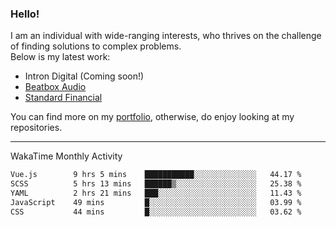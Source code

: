 ### Hello!

I am an individual with wide-ranging interests, who thrives on the challenge of finding solutions to complex problems. <br/> Below is my latest work:
- Intron Digital (Coming soon!)
- [Beatbox Audio](https://bumbleboss.xyz/w/beatbox-audio)
- [Standard Financial](https://bumbleboss.xyz/w/standard-financial)

You can find more on my [portfolio](https://bumbleboss.xyz/work), otherwise, do enjoy looking at my repositories.

---

WakaTime Monthly Activity

<!--START_SECTION:waka-->

```txt
Vue.js        9 hrs 5 mins    ███████████░░░░░░░░░░░░░░   44.17 %
SCSS          5 hrs 13 mins   ██████▒░░░░░░░░░░░░░░░░░░   25.38 %
YAML          2 hrs 21 mins   ███░░░░░░░░░░░░░░░░░░░░░░   11.43 %
JavaScript    49 mins         █░░░░░░░░░░░░░░░░░░░░░░░░   03.99 %
CSS           44 mins         █░░░░░░░░░░░░░░░░░░░░░░░░   03.62 %
```

<!--END_SECTION:waka-->
